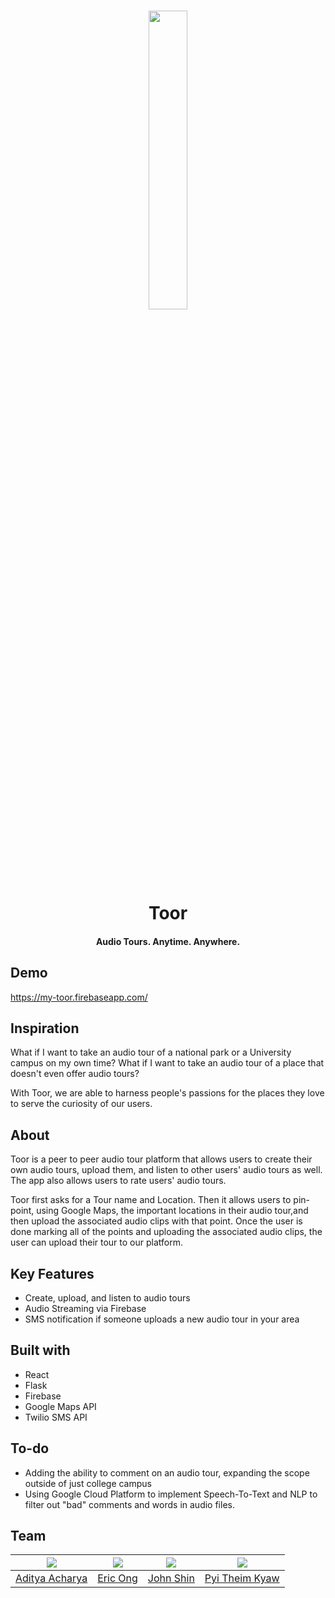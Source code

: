 
<h1 align="center"
<br>
<p align="center"><img src="https://github.com/ericong18/toor/blob/master/frontend/src/assets/imgs/70124759_433621747252089_642357018186743808_n.png" width="35%"/></p>
<br>
Toor
<br>
</h1>
<h4 align="center">Audio Tours. Anytime. Anywhere. </h4>

## Demo
https://my-toor.firebaseapp.com/

## Inspiration
What if I want to take an audio tour of a national park or a University campus on my own time? What if I want to take an audio tour of a place that doesn't even offer audio tours?

With Toor, we are able to harness people's passions for the places they love to serve the curiosity of our users. 

## About

Toor is a peer to peer audio tour platform that allows users to create their own audio tours, upload them, and listen to other users' audio tours as well. The app also allows users to rate users' audio tours.

Toor first asks for a Tour name and Location. Then it allows users to pin-point, using Google Maps, the important locations in their audio tour,and then upload the associated audio clips with that point. Once the user is done marking all of the points and uploading the associated audio clips, the user can upload their tour to our platform.

## Key Features
* Create, upload, and listen to audio tours
* Audio Streaming via Firebase
* SMS notification if someone uploads a new audio tour in your area


## Built with 
* React
* Flask
* Firebase
* Google Maps API
* Twilio SMS API



## To-do
* Adding the ability to comment on an audio tour, expanding the scope outside of just college campus
* Using Google Cloud Platform to implement Speech-To-Text and NLP to filter out "bad" comments and words in audio files.

## Team

![](https://...Dark.png)            |  ![](https://...Dark.png) | ![](https://...Ocean.png)        |![](https://...Ocean.png)      
:--------------------------------------:|:-------------------------:|:--------------------------------:|:---------------------:
[Aditya Acharya](https://github.com/adialachar) |  [Eric Ong](https://github.com/ericong18)| [John Shin](https://github.com/jshin029)                        | [Pyi Theim Kyaw](https://github.com/ptkpyitheim)
